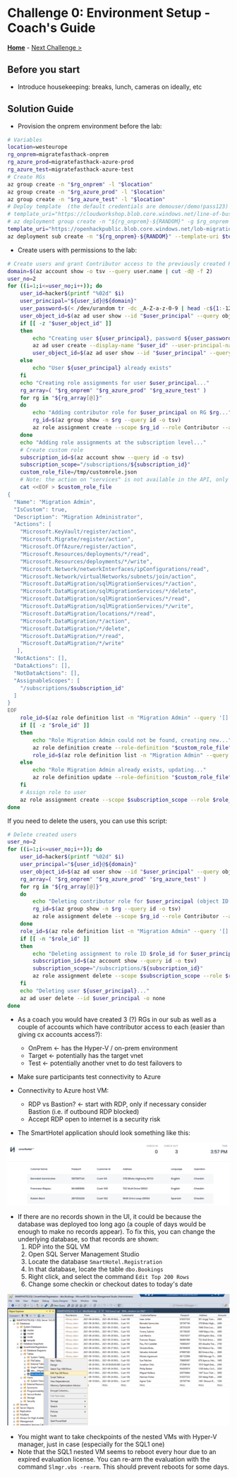 # Challenge 0: Environment Setup - Coach's Guide

**[Home](./README.md)** - [Next Challenge >](./01-design.md)

## Before you start

- Introduce housekeeping: breaks, lunch, cameras on ideally, etc

## Solution Guide

- Provision the onprem environment before the lab:

```bash
# Variables
location=westeurope
rg_onprem=migratefasthack-onprem
rg_azure_prod=migratefasthack-azure-prod
rg_azure_test=migratefasthack-azure-test
# Create RGs
az group create -n "$rg_onprem" -l "$location"
az group create -n "$rg_azure_prod" -l "$location"
az group create -n "$rg_azure_test" -l "$location"
# Deploy template  (the default credentials are demouser/demo!pass123)
# template_uri="https://cloudworkshop.blob.core.windows.net/line-of-business-application-migration/sept-2020/SmartHotelHost.json"
# az deployment group create -n "${rg_onprem}-${RANDOM}" -g $rg_onprem --template-uri $template_uri
template_uri="https://openhackpublic.blob.core.windows.net/lob-migration/sept-2021/SmartHotelFull.json"
az deployment sub create -n "${rg_onprem}-${RANDOM}" --template-uri $template_uri -l $location
```

- Create users with permissions to the lab:

```bash
# Create users and grant Contributor access to the previously created RGs
domain=$(az account show -o tsv --query user.name | cut -d@ -f 2)
user_no=2
for ((i=1;i<=user_no;i++)); do
    user_id=hacker$(printf "%02d" $i)
    user_principal="${user_id}@${domain}"
    user_password=$(< /dev/urandom tr -dc _A-Z-a-z-0-9 | head -c${1:-12};echo;)
    user_object_id=$(az ad user show --id "$user_principal" --query objectId -o tsv)
    if [[ -z "$user_object_id" ]]
    then
        echo "Creating user ${user_principal}, password ${user_password}..."
        az ad user create --display-name "$user_id" --user-principal-name "$user_principal" --password "$user_password" -o none
        user_object_id=$(az ad user show --id "$user_principal" --query objectId -o tsv)
    else
        echo "User ${user_principal} already exists"
    fi
    echo "Creating role assignments for user $user_principal..."
    rg_array=( "$rg_onprem" "$rg_azure_prod" "$rg_azure_test" )
    for rg in "${rg_array[@]}"
    do
        echo "Adding contributor role for $user_principal on RG $rg..."
        rg_id=$(az group show -n $rg --query id -o tsv)
        az role assignment create --scope $rg_id --role Contributor --assignee $user_object_id -o none
    done
    echo "Adding role assignments at the subscription level..."
    # Create custom role
    subscription_id=$(az account show --query id -o tsv)
    subscription_scope="/subscriptions/${subscription_id}"
    custom_role_file=/tmp/customrole.json
    # Note: the action on "services" is not available in the API, only "sqlMigrationServices", however it is required by the portal, hence using star wildcard
    cat <<EOF > $custom_role_file
{
  "Name": "Migration Admin",
  "IsCustom": true,
  "Description": "Migration Administrator",
  "Actions": [
    "Microsoft.KeyVault/register/action",
    "Microsoft.Migrate/register/action",
    "Microsoft.OffAzure/register/action",
    "Microsoft.Resources/deployments/*/read",
    "Microsoft.Resources/deployments/*/write",
    "Microsoft.Network/networkInterfaces/ipConfigurations/read",
    "Microsoft.Network/virtualNetworks/subnets/join/action",
    "Microsoft.DataMigration/sqlMigrationServices/*/action",
    "Microsoft.DataMigration/sqlMigrationServices/*/delete",
    "Microsoft.DataMigration/sqlMigrationServices/*/read",
    "Microsoft.DataMigration/sqlMigrationServices/*/write",
    "Microsoft.DataMigration/locations/*/read",
    "Microsoft.DataMigration/*/action",
    "Microsoft.DataMigration/*/delete",
    "Microsoft.DataMigration/*/read",
    "Microsoft.DataMigration/*/write"
   ],
  "NotActions": [],
  "DataActions": [],
  "NotDataActions": [],
  "AssignableScopes": [
    "/subscriptions/$subscription_id"
  ]
}
EOF
    role_id=$(az role definition list -n "Migration Admin" --query '[].id' -o tsv)
    if [[ -z "$role_id" ]]
    then
        echo "Role Migration Admin could not be found, creating new..."
        az role definition create --role-definition "$custom_role_file"
        role_id=$(az role definition list -n "Migration Admin" --query '[].id' -o tsv)
    else
        echo "Role Migration Admin already exists, updating..."
        az role definition update --role-definition "$custom_role_file"
    fi
    # Assign role to user
    az role assignment create --scope $subscription_scope --role $role_id --assignee $user_object_id -o none
done
```

If you need to delete the users, you can use this script:

```bash
# Delete created users
user_no=2
for ((i=1;i<=user_no;i++)); do
    user_id=hacker$(printf "%02d" $i)
    user_principal="${user_id}@${domain}"
    user_object_id=$(az ad user show --id "$user_principal" --query objectId -o tsv)
    rg_array=( "$rg_onprem" "$rg_azure_prod" "$rg_azure_test" )
    for rg in "${rg_array[@]}"
    do
        echo "Deleting contributor role for $user_principal (object ID $user_object_id) on RG $rg..."
        rg_id=$(az group show -n $rg --query id -o tsv)
        az role assignment delete --scope $rg_id --role Contributor --assignee $user_object_id -o none
    done
    role_id=$(az role definition list -n "Migration Admin" --query '[].id' -o tsv)
    if [[ -n "$role_id" ]]
    then
        echo "Deleting assignment to role ID $role_id for $user_principal at the subscription level..."
        subscription_id=$(az account show --query id -o tsv)
        subscription_scope="/subscriptions/${subscription_id}"
        az role assignment delete --scope $subscription_scope --role $role_id --assignee $user_object_id -o none
    fi
    echo "Deleting user ${user_principal}..."
    az ad user delete --id $user_principal -o none
done
```

- As a coach you would have created 3 (?) RGs in our sub as well as a couple of accounts which have contributor access to each (easier than giving cx accounts access?):
    - OnPrem <- has the Hyper-V / on-prem environment
    - Target <- potentially has the target vnet
    - Test <- potentially another vnet to do test failovers to
- Make sure participants test connectivity to Azure
- Connectivity to Azure host VM:
    - RDP vs Bastion? <- start with RDP, only if necessary consider Bastion (i.e. if outbound RDP blocked)
    - Accept RDP open to internet is a security risk

- The SmartHotel application should look something like this:

![smarthotel app](./Images/smarthotel_app_portal.png)

- If there are no records shown in the UI, it could be because the database was deployed too long ago (a couple of days would be enough to make no records appear). To fix this, you can change the underlying database, so that records are shown:
    1. RDP into the SQL VM
    1. Open SQL Server Management Studio
    1. Locate the database `SmartHotel.Registration`
    1. In that database, locate the table `dbo.Bookings`
    1. Right click, and select the command `Edit Top 200 Rows`
    1. Change some checkin or checkout dates to today's date

![smss](./Images/ssms.png)

- You might want to take checkpoints of the nested VMs with Hyper-V manager, just in case (especially for the SQL1 one)
- Note that the SQL1 nested VM seems to reboot every hour due to an expired evaluation license. You can re-arm the evaluation with the command `Slmgr.vbs -rearm`. This should prevent reboots for some days.
